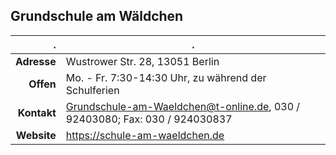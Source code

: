 ## Grundschule am Wäldchen

. | .
---: | ---
**Adresse** |      Wustrower Str. 28, 13051 Berlin
**Offen** |        Mo. - Fr. 7:30-14:30 Uhr, zu während der Schulferien
**Kontakt** |      Grundschule-am-Waeldchen@t-online.de, 030 / 92403080; Fax: 030 / 924030837
**Website** |      https://schule-am-waeldchen.de
